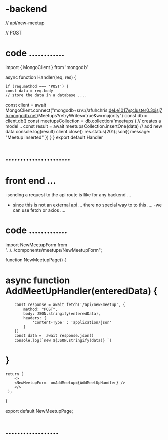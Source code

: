 # -backend 
 // api/new-meetup

 // POST 
# code ............
import { MongoClient } from  'mongodb'

async function Handler(req, res) {

    if (req.method === 'POST') {
    const data = req.body 
    // store the data in a database .... 
 const client = await MongoClient.connect("mongodb+srv://afuhchris:deLe1017@cluster0.3xjsj75.mongodb.net/Meetups?retryWrites=true&w=majority")
    const db = client.db() 
    const meetupsCollection = db.collection('meetups') // creates a model .. 
    const  result = await meetupsCollection.insertOne(data) // add new data
    console.log(result)
    client.close() 
        res.status(201).json({ message: "Meetup inserted" })
    }
}
export default Handler
# ......................

# front end ...

-sending a request to the api route is like for any backend ...

- since this is not an external api ... there no special way to to this .... 
 -we can use fetch or axios .... 

# code .............
import NewMeetupForm from "../../components/meetups/NewMeetupForm";

 function NewMeetupPage() {
 #   async function AddMeetUpHandler(enteredData) {
        const response = await fetch('/api/new-meetup', {
            method: "POST", 
            body: JSON.stringify(enteredData), 
            headers: {
                'Content-Type' : 'application/json'
            }
        })
        const data =  await response.json() 
        console.log(`new ${JSON.stringify(data)} `)
#    }
    return ( 
        <>
        <NewMeetupForm  onAddMeetup={AddMeetUpHandler} />
        </>
     );
}

export default NewMeetupPage;

# ..................





